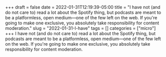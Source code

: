 +++draft = falsedate = 2022-01-31T12:19:39-05:00title = "I have not (and do not care to) read a lot about the Spotify thing, but podcasts are meant to be a platformless, open medium—one of the few left on the web. If you're going to make one exclusive, you absolutely take responsibility for content moderation."slug = "2022-01-31-I-have"tags = []categories = ["micro"]+++I have not (and do not care to) read a lot about the Spotify thing, but podcasts are meant to be a platformless, open medium—one of the few left on the web. If you're going to make one exclusive, you absolutely take responsibility for content moderation.